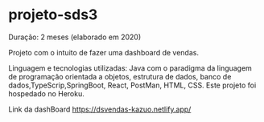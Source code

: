# projeto-sds3

Duração: 2 meses (elaborado em 2020)
                                                                             
Projeto com o intuito de fazer uma dashboard de vendas. 

Linguagem e tecnologias utilizadas: Java com o paradigma da linguagem de programação orientada a objetos, estrutura de dados, banco de dados,TypeScrip,SpringBoot,
React, PostMan, HTML, CSS. Este projeto foi hospedado no Heroku.

Link da dashBoard
https://dsvendas-kazuo.netlify.app/

